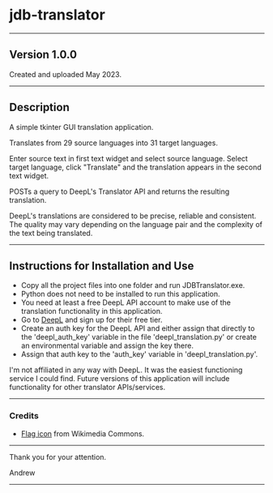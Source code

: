 # jdb-translator

---

## Version 1.0.0

Created and uploaded May 2023.

---

## Description

A simple tkinter GUI translation application.

Translates from 29 source languages into 31 target languages.

Enter source text in first text widget and select source language. Select target language, click "Translate" and the
translation appears in the second text widget.

POSTs a query to DeepL's Translator API and returns the resulting translation.

DeepL's translations are considered to be precise, reliable and consistent. The quality may vary depending on the
language pair and the complexity of the text being translated.


---

## Instructions for Installation and Use

- Copy all the project files into one folder and run JDBTranslator.exe. 
- Python does not need to be installed to run this application.
- You need at least a free DeepL API account to make use of the translation functionality in this application.
- Go to [DeepL](https://www.deepl.com/pro-checkout/account?productId=1200&yearly=false&trial=false) and sign up for their free tier.
- Create an auth key for the DeepL API and either assign that directly to the 'deepl_auth_key' variable in the file 'deepl_translation.py' or create an environmental variable and assign the key there.
- Assign that auth key to the 'auth_key' variable in 'deepl_translation.py'.

I'm not affiliated in any way with DeepL. It was the easiest functioning service I could find. Future versions of this
application will include functionality for other translator APIs/services.

---

### Credits

- [Flag icon](https://commons.wikimedia.org/wiki/File:Flag_of_France.svg) from Wikimedia Commons.

---

Thank you for your attention.

Andrew

---
